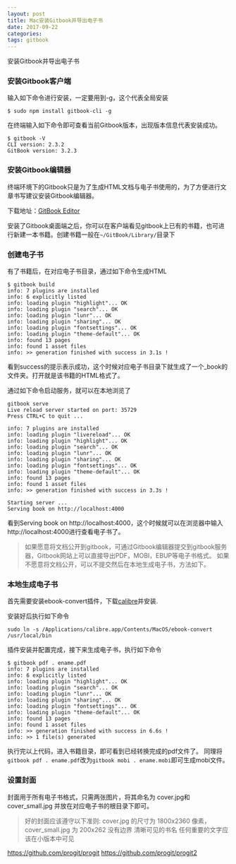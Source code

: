 ```yaml
---
layout: post
title: Mac安装Gitbook并导出电子书
date: 2017-09-22
categories: 
tags: gitbook
---
```


安装Gitbook并导出电子书

### 安装Gitbook客户端

输入如下命令进行安装，一定要用到-g，这个代表全局安装

```
$ sudo npm install gitbook-cli -g
```

在终端输入如下命令即可查看当前Gitbook版本，出现版本信息代表安装成功。

```
$ gitbook -V
CLI version: 2.3.2
GitBook version: 3.2.3
```

### 安装Gitbook编辑器

终端环境下的Gitbook只是为了生成HTML文档与电子书使用的，为了方便进行文章书写建议安装Gitbook编辑器。

下载地址：[GitBook Editor](https://www.gitbook.com/editor/)

安装了Gitbook桌面端之后，你可以在客户端看见gitbook上已有的书籍，也可进行新建一本书籍。创建书籍一般在`~/GitBook/Library/`目录下


### 创建电子书

有了书籍后，在对应电子书目录，通过如下命令生成HTML

```
$ gitbook build
info: 7 plugins are installed
info: 6 explicitly listed
info: loading plugin "highlight"... OK
info: loading plugin "search"... OK
info: loading plugin "lunr"... OK
info: loading plugin "sharing"... OK
info: loading plugin "fontsettings"... OK
info: loading plugin "theme-default"... OK
info: found 13 pages
info: found 1 asset files
info: >> generation finished with success in 3.1s !
```

看到success的提示表示成功，这个时候对应电子书目录下就生成了一个_book的文件夹。打开就是该书籍的HTML格式了。

通过如下命令启动服务，就可以在本地浏览了

```
gitbook serve
Live reload server started on port: 35729
Press CTRL+C to quit ...

info: 7 plugins are installed
info: loading plugin "livereload"... OK
info: loading plugin "highlight"... OK
info: loading plugin "search"... OK
info: loading plugin "lunr"... OK
info: loading plugin "sharing"... OK
info: loading plugin "fontsettings"... OK
info: loading plugin "theme-default"... OK
info: found 13 pages
info: found 1 asset files
info: >> generation finished with success in 3.3s !

Starting server ...
Serving book on http://localhost:4000
```

看到Serving book on http://localhost:4000，这个时候就可以在浏览器中输入http://localhost:4000进行查看电子书了。

> 如果愿意将文档公开到gitbook，可通过Gitbook编辑器提交到gitbook服务器，Gitbook网站上可以直接导出PDF，MOBI，EBUP等电子书格式。
> 如果不愿意将文档公开，可以不提交然后在本地生成电子书，方法如下。

### 本地生成电子书

首先需要安装ebook-convert插件，下载[calibre](https://calibre-ebook.com/download)并安装.

安装好后执行如下命令

```
sudo ln -s /Applications/calibre.app/Contents/MacOS/ebook-convert /usr/local/bin
```

插件安装并配置完成，接下来生成电子书，执行如下命令

```
$ gitbook pdf . ename.pdf
info: 7 plugins are installed
info: 6 explicitly listed
info: loading plugin "highlight"... OK
info: loading plugin "search"... OK
info: loading plugin "lunr"... OK
info: loading plugin "sharing"... OK
info: loading plugin "fontsettings"... OK
info: loading plugin "theme-default"... OK
info: found 13 pages
info: found 1 asset files
info: >> generation finished with success in 6.6s !
info: >> 1 file(s) generated

```
执行完以上代码，进入书籍目录，即可看到已经转换完成的pdf文件了。
同理将`gitbook pdf . ename.pdf`改为`gitbook mobi . ename.mobi`即可生成mobi文件。


### 设置封面

封面用于所有电子书格式，只需两张图片，将其命名为 cover.jpg和cover_small.jpg 并放在对应电子书的根目录下即可。

> 好的封面应该遵守以下准则:
> cover.jpg 的尺寸为 1800x2360 像素，cover_small.jpg 为 200x262
> 没有边界
> 清晰可见的书名
> 任何重要的文字应该在小版本中可见

https://github.com/progit/progit
https://github.com/progit/progit2


